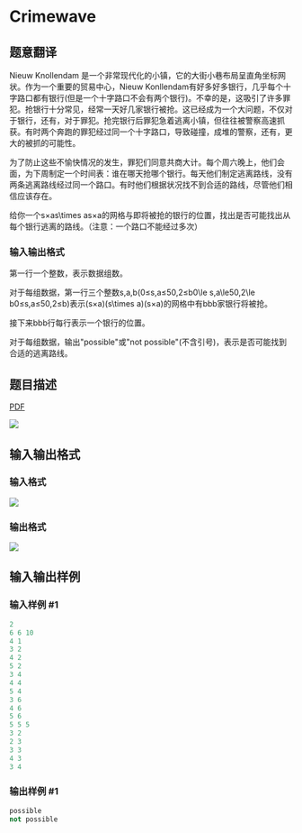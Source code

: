 # Crimewave

## 题意翻译

Nieuw Knollendam 是一个非常现代化的小镇，它的大街小巷布局呈直角坐标网状。作为一个重要的贸易中心，Nieuw Konllendam有好多好多银行，几乎每个十字路口都有银行(但是一个十字路口不会有两个银行)。不幸的是，这吸引了许多罪犯。抢银行十分常见，经常一天好几家银行被抢。这已经成为一个大问题，不仅对于银行，还有，对于罪犯。抢完银行后罪犯急着逃离小镇，但往往被警察高速抓获。有时两个奔跑的罪犯经过同一个十字路口，导致碰撞，成堆的警察，还有，更大的被抓的可能性。

为了防止这些不愉快情况的发生，罪犯们同意共商大计。每个周六晚上，他们会面，为下周制定一个时间表：谁在哪天抢哪个银行。每天他们制定逃离路线，没有两条逃离路线经过同一个路口。有时他们根据状况找不到合适的路线，尽管他们相信应该存在。

给你一个s×as\times as×a的网格与即将被抢的银行的位置，找出是否可能找出从每个银行逃离的路线。（注意：一个路口不能经过多次）

### 输入输出格式

第一行一个整数，表示数据组数。

对于每组数据，第一行三个整数s,a,b(0≤s,a≤50,2≤b0\le s,a\le50,2\le b0≤s,a≤50,2≤b)表示(s×a)(s\times a)(s×a)的网格中有bbb家银行将被抢。

接下来bbb行每行表示一个银行的位置。

对于每组数据，输出"possible"或"not possible"(不含引号)，表示是否可能找到合适的逃离路线。

## 题目描述

[problemUrl]: https://uva.onlinejudge.org/index.php?option=com_onlinejudge&Itemid=8&category=7&page=show_problem&problem=504

[PDF](https://uva.onlinejudge.org/external/5/p563.pdf)

![](https://cdn.luogu.com.cn/upload/vjudge_pic/UVA563/8b71a64b56068b724c9d0f0df6d87c9967ed0e68.png)

## 输入输出格式

### 输入格式

![](https://cdn.luogu.com.cn/upload/vjudge_pic/UVA563/29ffe672266bb6de9dbe1b17e9424f4439138a47.png)

### 输出格式

![](https://cdn.luogu.com.cn/upload/vjudge_pic/UVA563/7320538850f098c3a7a7ff48a1d55ace053d5840.png)

## 输入输出样例

### 输入样例 #1

```cpp
2
6 6 10
4 1
3 2
4 2
5 2
3 4
4 4
5 4
3 6
4 6
5 6
5 5 5
3 2
2 3
3 3
4 3
3 4
```


### 输出样例 #1

```cpp
possible
not possible
```


